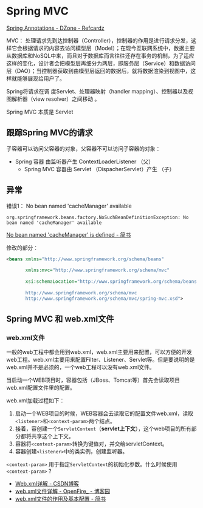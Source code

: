 # Spring MVC



 [Spring Annotations - DZone - Refcardz ](https://dzone.com/refcardz/spring-annotations "Spring Annotations - DZone - Refcardz") 



MVC： 处理请求先到达控制器（Controller），控制器的作用是进行请求分发，这样它会根据请求的内容去访问模型层（Model）；在现今互联网系统中，数据主要从数据库和NoSQL中来，而且对于数据库而言往往还存在事务的机制，为了适应这样的变化，设计者会把模型层再细分为两层，即服务层（Service）和数据访问层（DAO）；当控制器获取到由模型层返回的数据后，就将数据渲染到视图中，这样就能够展现给用户了。





Spring将请求在调 度Servlet、处理器映射（handler mapping）、控制器以及视图解析器（view resolver）之间移动 。



Spring MVC 本质是 Servlet



## 跟踪Spring MVC的请求













子容器可以访问父容器的对象，父容器不可以访问子容器的对象：



- Spring 容器 由监听器产生 ContextLoaderListener （父）
  - Spring MVC 容器由 Servlet （DispacherServlet）产生  （子）









## 异常



错误1： No bean named 'cacheManager' available

```
org.springframework.beans.factory.NoSuchBeanDefinitionException: No bean named 'cacheManager' available
```



[No bean named 'cacheManager' is defined - 简书](https://www.jianshu.com/p/5a964f49ec26 "No bean named 'cacheManager' is defined - 简书")

修改的部分：

```xml
<beans xmlns="http://www.springframework.org/schema/beans"
       
       xmlns:mvc="http://www.springframework.org/schema/mvc"
       
       xsi:schemaLocation="http://www.springframework.org/schema/beans
                           
       http://www.springframework.org/schema/mvc
       http://www.springframework.org/schema/mvc/spring-mvc.xsd">
```







## Spring MVC 和 web.xml文件





### web.xml文件

一般的web工程中都会用到web.xml，web.xml主要用来配置，可以方便的开发web工程。web.xml主要用来配置Filter、Listener、Servlet等。但是要说明的是web.xml并不是必须的，一个web工程可以没有web.xml文件。

当启动一个WEB项目时，容器包括（JBoss、Tomcat等）首先会读取项目web.xml配置文件里的配置。



web.xml加载过程如下：

1. 启动一个WEB项目的时候，WEB容器会去读取它的配置文件web.xml，读取`<listener>`和`<context-param>`两个结点。 
2. 接着，容创建一个`ServletContext`（**servlet上下文**），这个web项目的所有部分都将共享这个上下文。 
3. 容器将`<context-param>`转换为键值对，并交给servletContext。 
4. 容器创建`<listener>`中的类实例，创建监听器。



`<context-param>` 用于指定`ServletContext`的初始化参数。什么时候使用`<context-param>` ?





- [Web.xml详解 - CSDN博客](https://blog.csdn.net/believejava/article/details/43229361 "Web.xml详解 - CSDN博客") 
- [web.xml文件详解 - OpenFire_ - 博客园](http://www.cnblogs.com/hellojava/archive/2012/12/28/2835730.html "web.xml文件详解 - OpenFire_ - 博客园")
- [web.xml文件的作用及基本配置 - 简书](https://www.jianshu.com/p/285ad45f60d1 "web.xml文件的作用及基本配置 - 简书")



